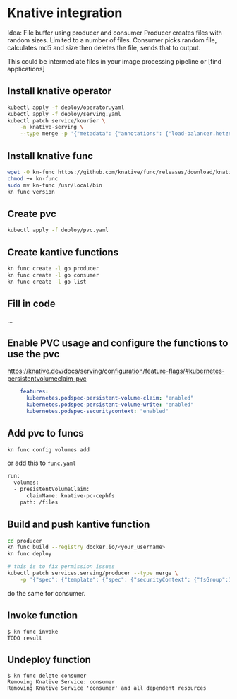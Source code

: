 # Knative integration

Idea: File buffer using producer and consumer
Producer creates files with random sizes. Limited to a number of files.
Consumer picks random file, calculates md5 and size then deletes the file, sends that to output.

This could be intermediate files in your image processing pipeline or [find applications]

## Install knative operator
```bash
kubectl apply -f deploy/operator.yaml
kubectl apply -f deploy/serving.yaml
kubectl patch service/kourier \
    -n knative-serving \
    --type merge -p '{"metadata": {"annotations": {"load-balancer.hetzner.cloud/name": "koor-demo-staging-kourier" }}}'

```

## Install knative func
```bash
wget -O kn-func https://github.com/knative/func/releases/download/knative-v1.12.0/func_$(go env GOOS)_$(go env GOARCH)
chmod +x kn-func 
sudo mv kn-func /usr/local/bin
kn func version
```

## Create pvc
```bash
kubectl apply -f deploy/pvc.yaml
```

## Create kantive functions
```bash
kn func create -l go producer
kn func create -l go consumer
kn func create -l go list
```

## Fill in code
...

## Enable PVC usage and configure the functions to use the pvc
https://knative.dev/docs/serving/configuration/feature-flags/#kubernetes-persistentvolumeclaim-pvc

```yaml
    features:
      kubernetes.podspec-persistent-volume-claim: "enabled"
      kubernetes.podspec-persistent-volume-write: "enabled"
      kubernetes.podspec-securitycontext: "enabled"
```

## Add pvc to funcs
```bash
kn func config volumes add
```

or add this to `func.yaml`
```bash
run:
  volumes:
  - presistentVolumeClaim:
      claimName: knative-pc-cephfs
    path: /files
```

## Build and push kantive function
```bash
cd producer
kn func build --registry docker.io/<your_username>
kn func deploy

# this is to fix permission issues
kubectl patch services.serving/producer --type merge \
    -p '{"spec": {"template": {"spec": {"securityContext": {"fsGroup":1000}}}}}'
```
do the same for consumer.

## Invoke function
```console
$ kn func invoke
TODO result
```

## Undeploy function
```console
$ kn func delete consumer
Removing Knative Service: consumer
Removing Knative Service 'consumer' and all dependent resources
```
